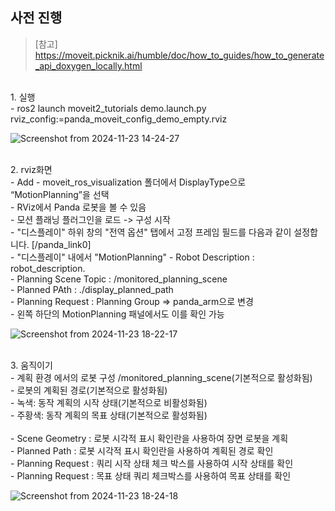 ## 사전 진행
> [참고] https://moveit.picknik.ai/humble/doc/how_to_guides/how_to_generate_api_doxygen_locally.html
<br/> 
1. 실행 <br/> 
   - ros2 launch moveit2_tutorials demo.launch.py rviz_config:=panda_moveit_config_demo_empty.rviz

![Screenshot from 2024-11-23 14-24-27](https://github.com/user-attachments/assets/0ca170b1-7c3e-4e24-947f-893ea1bad006)

<br/> 
2. rviz화면 <br/>
   - Add - moveit_ros_visualization 폴더에서 DisplayType으로 “MotionPlanning”을 선택 <br/>
   - RViz에서 Panda 로봇을 볼 수 있음 <br/>
   - 모션 플래닝 플러그인을 로드 -> 구성 시작 <br/>
   - "디스플레이" 하위 창의 "전역 옵션" 탭에서 고정 프레임 필드를 다음과 같이 설정합니다. [/panda_link0] <br/>
   - "디스플레이" 내에서 "MotionPlanning" - Robot Description : robot_description. <br/>
   - Planning Scene Topic : /monitored_planning_scene <br/>
   - Planned PAth : ./display_planned_path <br/>
   - Planning Request : Planning Group => panda_arm으로 변경 <br/>
   - 왼쪽 하단의 MotionPlanning 패널에서도 이를 확인 가능 

![Screenshot from 2024-11-23 18-22-17](https://github.com/user-attachments/assets/3008e64c-4c52-4a84-9408-5786fb6a3705)

<br/>
3. 움직이기 <br/>
   - 계획 환경 에서의 로봇 구성 /monitored_planning_scene(기본적으로 활성화됨) <br/>
   - 로봇의 계획된 경로(기본적으로 활성화됨) <br/>
   - 녹색: 동작 계획의 시작 상태(기본적으로 비활성화됨) <br/>
   - 주황색: 동작 계획의 목표 상태(기본적으로 활성화됨) <br/>
<br/>
   - Scene Geometry : 로봇 시각적 표시 확인란을 사용하여 장면 로봇을 계획 <br/>
   - Planned Path : 로봇 시각적 표시 확인란을 사용하여 계획된 경로 확인 <br/>
   - Planning Request : 쿼리 시작 상태 체크 박스를 사용하여 시작 상태를 확인 <br/>
   - Planning Request : 목표 상태 쿼리 체크박스를 사용하여 목표 상태를 확인 <br/>

![Screenshot from 2024-11-23 18-24-18](https://github.com/user-attachments/assets/d173013e-ce7b-4c6b-9d07-d3a718429aa0)
